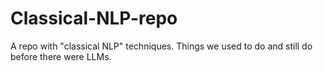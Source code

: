 # Classical-NLP-repo
A repo with "classical NLP" techniques. Things we used to do and still do before there were LLMs.
